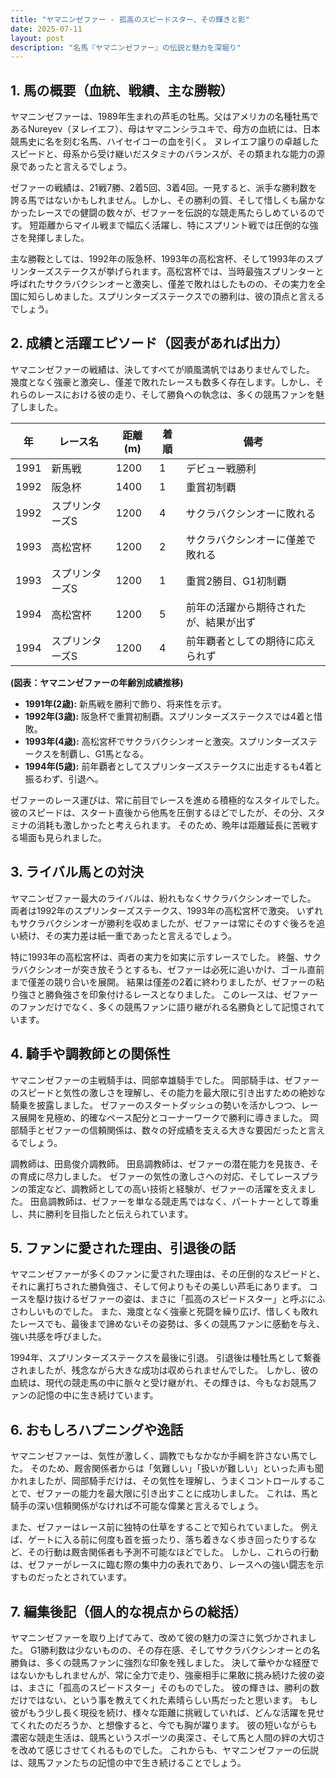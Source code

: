 ```yaml
---
title: "ヤマニンゼファー - 孤高のスピードスター、その輝きと影"
date: 2025-07-11
layout: post
description: "名馬『ヤマニンゼファー』の伝説と魅力を深堀り"
---
```


## 1. 馬の概要（血統、戦績、主な勝鞍）

ヤマニンゼファーは、1989年生まれの芦毛の牡馬。父はアメリカの名種牡馬であるNureyev（ヌレイエフ）、母はヤマニンシラユキで、母方の血統には、日本競馬史に名を刻む名馬、ハイセイコーの血を引く。  ヌレイエフ譲りの卓越したスピードと、母系から受け継いだスタミナのバランスが、その類まれな能力の源泉であったと言えるでしょう。

ゼファーの戦績は、21戦7勝、2着5回、3着4回。一見すると、派手な勝利数を誇る馬ではないかもしれません。しかし、その勝利の質、そして惜しくも届かなかったレースでの健闘の数々が、ゼファーを伝説的な競走馬たらしめているのです。  短距離からマイル戦まで幅広く活躍し、特にスプリント戦では圧倒的な強さを発揮しました。

主な勝鞍としては、1992年の阪急杯、1993年の高松宮杯、そして1993年のスプリンターズステークスが挙げられます。高松宮杯では、当時最強スプリンターと呼ばれたサクラバクシンオーと激突し、僅差で敗れはしたものの、その実力を全国に知らしめました。スプリンターズステークスでの勝利は、彼の頂点と言えるでしょう。


## 2. 成績と活躍エピソード（図表があれば出力）

ヤマニンゼファーの戦績は、決してすべてが順風満帆ではありませんでした。  幾度となく強豪と激突し、僅差で敗れたレースも数多く存在します。しかし、それらのレースにおける彼の走り、そして勝負への執念は、多くの競馬ファンを魅了しました。

| 年 | レース名           | 距離(m) | 着順 | 備考                                     |
|---|--------------------|---------|-----|-----------------------------------------|
| 1991 | 新馬戦             | 1200    | 1   | デビュー戦勝利                             |
| 1992 | 阪急杯             | 1400    | 1   | 重賞初制覇                               |
| 1992 | スプリンターズS     | 1200    | 4   | サクラバクシンオーに敗れる                  |
| 1993 | 高松宮杯           | 1200    | 2   | サクラバクシンオーに僅差で敗れる             |
| 1993 | スプリンターズS     | 1200    | 1   | 重賞2勝目、G1初制覇                         |
| 1994 | 高松宮杯           | 1200    | 5   | 前年の活躍から期待されたが、結果が出ず          |
| 1994 | スプリンターズS     | 1200    | 4   | 前年覇者としての期待に応えられず             |


**(図表：ヤマニンゼファーの年齢別成績推移)**

* **1991年(2歳):** 新馬戦を勝利で飾り、将来性を示す。
* **1992年(3歳):** 阪急杯で重賞初制覇。スプリンターズステークスでは4着と惜敗。
* **1993年(4歳):** 高松宮杯でサクラバクシンオーと激突。スプリンターズステークスを制覇し、G1馬となる。
* **1994年(5歳):**  前年覇者としてスプリンターズステークスに出走するも4着と振るわず、引退へ。


ゼファーのレース運びは、常に前目でレースを進める積極的なスタイルでした。  彼のスピードは、スタート直後から他馬を圧倒するほどでしたが、その分、スタミナの消耗も激しかったと考えられます。  そのため、晩年は距離延長に苦戦する場面も見られました。


## 3. ライバル馬との対決

ヤマニンゼファー最大のライバルは、紛れもなくサクラバクシンオーでした。  両者は1992年のスプリンターズステークス、1993年の高松宮杯で激突。  いずれもサクラバクシンオーが勝利を収めましたが、ゼファーは常にそのすぐ後ろを追い続け、その実力差は紙一重であったと言えるでしょう。

特に1993年の高松宮杯は、両者の実力を如実に示すレースでした。  終盤、サクラバクシンオーが突き放そうとするも、ゼファーは必死に追いかけ、ゴール直前まで僅差の競り合いを展開。  結果は僅差の2着に終わりましたが、ゼファーの粘り強さと勝負強さを印象付けるレースとなりました。  このレースは、ゼファーのファンだけでなく、多くの競馬ファンに語り継がれる名勝負として記憶されています。


## 4. 騎手や調教師との関係性

ヤマニンゼファーの主戦騎手は、岡部幸雄騎手でした。  岡部騎手は、ゼファーのスピードと気性の激しさを理解し、その能力を最大限に引き出すための絶妙な騎乗を披露しました。  ゼファーのスタートダッシュの勢いを活かしつつ、レース展開を見極め、的確なペース配分とコーナーワークで勝利に導きました。  岡部騎手とゼファーの信頼関係は、数々の好成績を支える大きな要因だったと言えるでしょう。

調教師は、田島俊介調教師。  田島調教師は、ゼファーの潜在能力を見抜き、その育成に尽力しました。  ゼファーの気性の激しさへの対応、そしてレースプランの策定など、調教師としての高い技術と経験が、ゼファーの活躍を支えました。  田島調教師は、ゼファーを単なる競走馬ではなく、パートナーとして尊重し、共に勝利を目指したと伝えられています。


## 5. ファンに愛された理由、引退後の話

ヤマニンゼファーが多くのファンに愛された理由は、その圧倒的なスピードと、それに裏打ちされた勝負強さ、そして何よりもその美しい芦毛にあります。  コースを駆け抜けるゼファーの姿は、まさに「孤高のスピードスター」と呼ぶにふさわしいものでした。  また、幾度となく強豪と死闘を繰り広げ、惜しくも敗れたレースでも、最後まで諦めないその姿勢は、多くの競馬ファンに感動を与え、強い共感を呼びました。

1994年、スプリンターズステークスを最後に引退。  引退後は種牡馬として繋養されましたが、残念ながら大きな成功は収められませんでした。  しかし、彼の血統は、現代の競走馬の中に脈々と受け継がれ、その輝きは、今もなお競馬ファンの記憶の中に生き続けています。


## 6. おもしろハプニングや逸話

ヤマニンゼファーは、気性が激しく、調教でもなかなか手綱を許さない馬でした。  そのため、厩舎関係者からは「気難しい」「扱いが難しい」といった声も聞かれましたが、岡部騎手だけは、その気性を理解し、うまくコントロールすることで、ゼファーの能力を最大限に引き出すことに成功しました。  これは、馬と騎手の深い信頼関係がなければ不可能な偉業と言えるでしょう。

また、ゼファーはレース前に独特の仕草をすることで知られていました。  例えば、ゲートに入る前に何度も首を振ったり、落ち着きなく歩き回ったりするなど、その行動は厩舎関係者も予測不可能なほどでした。  しかし、これらの行動は、ゼファーがレースに臨む際の集中力の表れであり、レースへの強い闘志を示すものだったとされています。


## 7. 編集後記（個人的な視点からの総括）

ヤマニンゼファーを取り上げてみて、改めて彼の魅力の深さに気づかされました。  G1勝利数は少ないものの、その存在感、そしてサクラバクシンオーとの名勝負は、多くの競馬ファンに強烈な印象を残しました。  決して華やかな経歴ではないかもしれませんが、常に全力で走り、強豪相手に果敢に挑み続けた彼の姿は、まさに「孤高のスピードスター」そのものでした。  彼の輝きは、勝利の数だけではない、という事を教えてくれた素晴らしい馬だったと思います。  もし彼がもう少し長く現役を続け、様々な距離に挑戦していれば、どんな活躍を見せてくれたのだろうか、と想像すると、今でも胸が躍ります。  彼の短いながらも濃密な競走生活は、競馬というスポーツの奥深さ、そして馬と人間の絆の大切さを改めて感じさせてくれるものでした。  これからも、ヤマニンゼファーの伝説は、競馬ファンたちの記憶の中で生き続けることでしょう。
